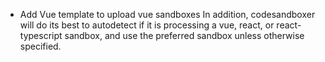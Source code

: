 - Add Vue template to upload vue sandboxes
    In addition, codesandboxer will do its best to autodetect if it is
    processing a vue, react, or react-typescript sandbox, and use the
    preferred sandbox unless otherwise specified.
